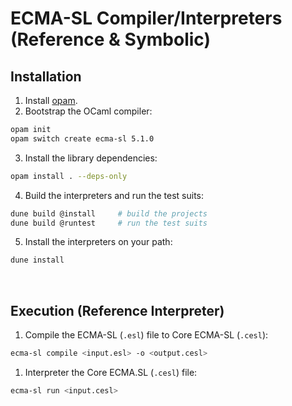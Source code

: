 # ECMA-SL Compiler/Interpreters (Reference & Symbolic)

## Installation

1. Install [opam](https://opam.ocaml.org/doc/Install.html).
2. Bootstrap the OCaml compiler:
```sh
opam init
opam switch create ecma-sl 5.1.0
```

3. Install the library dependencies:
```sh
opam install . --deps-only
```

4. Build the interpreters and run the test suits:
```sh
dune build @install		# build the projects
dune build @runtest 	# run the test suits
```

5. Install the interpreters on your path:
```sh
dune install
```

<br>

## Execution (Reference Interpreter)

1. Compile the ECMA-SL (`.esl`) file to Core ECMA-SL (`.cesl`):
```sh
ecma-sl compile <input.esl> -o <output.cesl>
```

1. Interpreter the Core ECMA.SL (`.cesl`) file:
```sh
ecma-sl run <input.cesl>
```

